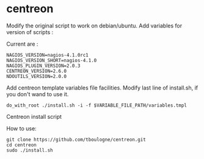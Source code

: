 centreon
========

Modify the original script to work on debian/ubuntu.
Add variables for version of scripts :

Current are :
```
NAGIOS_VERSION=nagios-4.1.0rc1
NAGIOS_VERSION_SHORT=nagios-4.1.0
NAGIOS_PLUGIN_VERSION=2.0.3
CENTREON_VERSION=2.6.0
NDOUTILS_VERSION=2.0.0
````

Add centreon template variables file facilities. Modify last line of install.sh, if you don't wand to use it.

````
do_with_root ./install.sh -i -f $VARIABLE_FILE_PATH/variables.tmpl
````
Centreon install script

How to use:
````
git clone https://github.com/tboulogne/centreon.git
cd centreon
sudo ./install.sh
````
	

